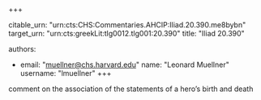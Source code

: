 +++


citable_urn: "urn:cts:CHS:Commentaries.AHCIP:Iliad.20.390.me8bybn"
target_urn: "urn:cts:greekLit:tlg0012.tlg001:20.390"
title: "Iliad 20.390"

authors:
- email: "muellner@chs.harvard.edu"
  name: "Leonard Muellner"
  username: "lmuellner"
+++

<p>comment on the association of the statements of a hero’s birth and death</p>
